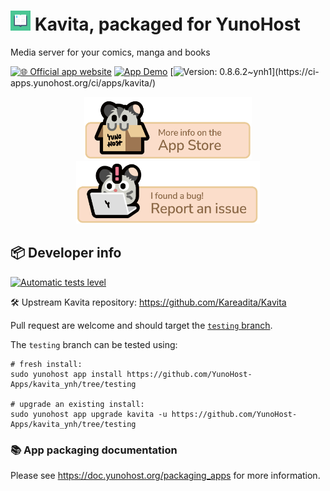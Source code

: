 <!--
N.B.: This README was automatically generated by <https://github.com/YunoHost/apps_tools/blob/main/readme_generator>
It shall NOT be edited by hand.
-->

<h1>
  <img src="https://raw.githubusercontent.com/YunoHost/apps/main/logos/kavita.png" width="32px" alt="Logo of Kavita">
  Kavita, packaged for YunoHost
</h1>

Media server for your comics, manga and books

[![🌐 Official app website](https://img.shields.io/badge/Official_app_website-darkgreen?style=for-the-badge)](https://www.kavitareader.com/)
[![App Demo](https://img.shields.io/badge/App_Demo-blue?style=for-the-badge)](https://demo.kavitareader.com/)
[![Version: 0.8.6.2~ynh1](https://img.shields.io/badge/Version-0.8.6.2~ynh1-rgba(0,150,0,1)?style=for-the-badge)](https://ci-apps.yunohost.org/ci/apps/kavita/)

<div align="center">
<a href="https://apps.yunohost.org/app/kavita"><img height="100px" src="https://github.com/YunoHost/yunohost-artwork/raw/refs/heads/main/badges/neopossum-badges/badge_more_info_on_the_appstore.svg"/></a>
<a href="https://github.com/YunoHost-Apps/kavita_ynh/issues"><img height="100px" src="https://github.com/YunoHost/yunohost-artwork/raw/refs/heads/main/badges/neopossum-badges/badge_report_an_issue.svg"/></a>
</div>

## 📦 Developer info

[![Automatic tests level](https://apps.yunohost.org/badge/cilevel/kavita)](https://ci-apps.yunohost.org/ci/apps/kavita/)

🛠️ Upstream Kavita repository: <https://github.com/Kareadita/Kavita>

Pull request are welcome and should target the [`testing` branch](https://github.com/YunoHost-Apps/kavita_ynh/tree/testing).

The `testing` branch can be tested using:
```
# fresh install:
sudo yunohost app install https://github.com/YunoHost-Apps/kavita_ynh/tree/testing

# upgrade an existing install:
sudo yunohost app upgrade kavita -u https://github.com/YunoHost-Apps/kavita_ynh/tree/testing
```

### 📚 App packaging documentation

Please see <https://doc.yunohost.org/packaging_apps> for more information.